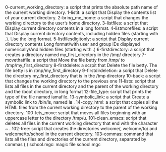 0-current_working_directory: a script that prints the absolute path name of the current working directory.
1-listit: a script that Display the contents list of your current directory. 
2-bring_me_home: a script that changes the working directory to the user’s home directory.
3-listfiles: a script that Display current directory contents in a long format.
4-listmorefiles: a script that Display current directory contents, including hidden files (starting with .). Use the long format.
5-listfilesdigitonly: a script that Display current directory contents Long format/with user and group IDs displayed numerically/And hidden files (starting with .)
6-firstdirectory: a script that creates a directory named my_first_directory in the /tmp/ directory
7-movethatfile: a script that Move the file betty from /tmp/ to /tmp/my_first_directory
8-firstdelete: a scrpit that Delete the file betty. The file betty is in /tmp/my_first_directory
9-firstdirdeletion: a script that Delete the directory my_first_directory that is in the /tmp directory
10-back: a script that changes the working directory to the previous one
11-lists: script that lists all files in the current directory and the parent of the working directory and the /boot directory, in long format
12-file_type: script that prints the type of the file named iamafile.
13-symbolic_link: a script that Create a symbolic link to /bin/ls, named __ls__ .
14-copy_html: a script that copies all the HTML files from the current working directory to the parent of the working directory.
100-lets_move:  script that moves all files beginning with an uppercase letter to the directory /tmp/u.
101-clean_emacs: script that deletes all files in the current working directory that end with the character ~ .
102-tree:  script that creates the directories welcome/, welcome/to/ and welcome/to/school in the current directory.
103-commas:  command that lists all the files and directories of the current directory, separated by commas (,)
school.mgc: magic file school.mgc

